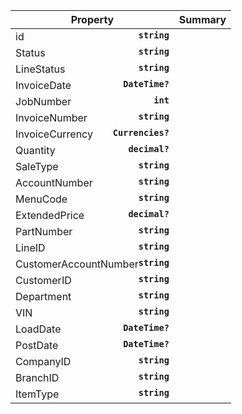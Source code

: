
| Property | Summary |
|----------|---------|
| id <strong style='float: right;'>``string``</strong> |  |
| Status <strong style='float: right;'>``string``</strong> |  |
| LineStatus <strong style='float: right;'>``string``</strong> |  |
| InvoiceDate <strong style='float: right;'>``DateTime?``</strong> |  |
| JobNumber <strong style='float: right;'>``int``</strong> |  |
| InvoiceNumber <strong style='float: right;'>``string``</strong> |  |
| InvoiceCurrency <strong style='float: right;'>``Currencies?``</strong> |  |
| Quantity <strong style='float: right;'>``decimal?``</strong> |  |
| SaleType <strong style='float: right;'>``string``</strong> |  |
| AccountNumber <strong style='float: right;'>``string``</strong> |  |
| MenuCode <strong style='float: right;'>``string``</strong> |  |
| ExtendedPrice <strong style='float: right;'>``decimal?``</strong> |  |
| PartNumber <strong style='float: right;'>``string``</strong> |  |
| LineID <strong style='float: right;'>``string``</strong> |  |
| CustomerAccountNumber <strong style='float: right;'>``string``</strong> |  |
| CustomerID <strong style='float: right;'>``string``</strong> |  |
| Department <strong style='float: right;'>``string``</strong> |  |
| VIN <strong style='float: right;'>``string``</strong> |  |
| LoadDate <strong style='float: right;'>``DateTime?``</strong> |  |
| PostDate <strong style='float: right;'>``DateTime?``</strong> |  |
| CompanyID <strong style='float: right;'>``string``</strong> |  |
| BranchID <strong style='float: right;'>``string``</strong> |  |
| ItemType <strong style='float: right;'>``string``</strong> |  |
